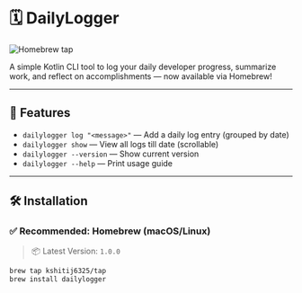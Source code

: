 # 🗓️ DailyLogger

![Homebrew tap](https://img.shields.io/badge/Homebrew-Available-brightgreen?style=flat-square&logo=homebrew)

A simple Kotlin CLI tool to log your daily developer progress, summarize work, and reflect on accomplishments — now available via Homebrew!

---

## 🚀 Features

- `dailylogger log "<message>"` — Add a daily log entry (grouped by date)
- `dailylogger show` — View all logs till date (scrollable)
- `dailylogger --version` — Show current version
- `dailylogger --help` — Print usage guide

---

## 🛠️ Installation

### ✅ Recommended: Homebrew (macOS/Linux)

> 📦 Latest Version: `1.0.0`

```bash
brew tap kshitij6325/tap
brew install dailylogger
